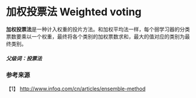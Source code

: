 # 加权投票法 Weighted voting

**加权投票法**是一种计入权重的投片方法。和加权平均法一样，每个弱学习器的分类票数要乘以一个权重，最终将各个类别的加权票数求和，最大的值对应的类别为最终类别。

##### 父级词：投票法

### 参考来源


【1】  http://www.infoq.com/cn/articles/ensemble-method